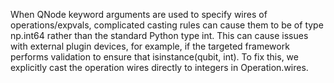When QNode keyword arguments are used to specify wires of operations/expvals, complicated casting rules can cause them to be of type np.int64 rather than the standard Python type int. This can cause issues with external plugin devices, for example, if the targeted framework performs validation to ensure that isinstance(qubit, int).
To fix this, we explicitly cast the operation wires directly to integers in Operation.wires.
